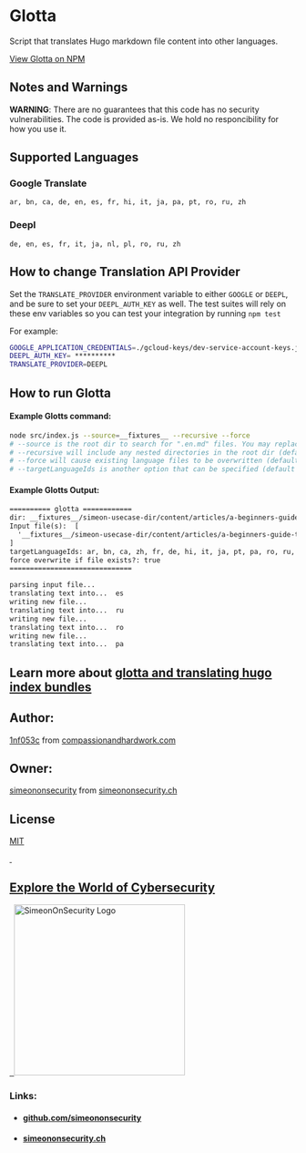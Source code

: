 # Glotta
Script that translates Hugo markdown file content into other languages.

[View Glotta on NPM](https://www.npmjs.com/package/glotta)

## Notes and Warnings
**WARNING**: There are no guarantees that this code has no security vulnerabilities. The code is provided as-is. We hold no responcibility for how you use it.

## Supported Languages

### Google Translate

`ar, bn, ca, de, en, es, fr, hi, it, ja, pa, pt, ro, ru, zh`

### Deepl

`de, en, es, fr, it, ja, nl, pl, ro, ru, zh`

## How to change Translation API Provider

Set the `TRANSLATE_PROVIDER` environment variable to either `GOOGLE` or `DEEPL`, and be sure to set your `DEEPL_AUTH_KEY` as well.
The test suites will rely on these env variables so you can test your integration by running `npm test`

For example:
```sh
GOOGLE_APPLICATION_CREDENTIALS=./gcloud-keys/dev-service-account-keys.json
DEEPL_AUTH_KEY= **********
TRANSLATE_PROVIDER=DEEPL
```

## How to run Glotta
#### Example Glotts command:

```sh
node src/index.js --source=__fixtures__ --recursive --force
# --source is the root dir to search for ".en.md" files. You may replace __fixtures__ with any other dir name.
# --recursive will include any nested directories in the root dir (default is false)
# --force will cause existing language files to be overwritten (default is to ignore existing language file)
# --targetLanguageIds is another option that can be specified (default target ids are: ar, bn, ca, zh, fr, de, hi, it, ja, pt, pa, ro, ru, es
```

#### Example Glotts Output:
```txt
========== glotta ============
dir: __fixtures__/simeon-usecase-dir/content/articles/a-beginners-guide-to-setting-up-a-secure-and-resilient-vpn-for-remote-workers
Input file(s):  [
  '__fixtures__/simeon-usecase-dir/content/articles/a-beginners-guide-to-setting-up-a-secure-and-resilient-vpn-for-remote-workers/index.en.md'
]
targetLanguageIds: ar, bn, ca, zh, fr, de, hi, it, ja, pt, pa, ro, ru, es
force overwrite if file exists?: true
==============================

parsing input file...
translating text into...  es
writing new file...
translating text into...  ru
writing new file...
translating text into...  ro
writing new file...
translating text into...  pa
```

## Learn more about [glotta and translating hugo index bundles](https://simeononsecurity.ch/other/glotta-streamlining-hugo-text-translation-for-global-reach/)

## Author:

[1nf053c](https://github.com/1nf053c) from [compassionandhardwork.com](https://compassionandhardwork.com)

## Owner:

[simeononsecurity](https://github.com/simeononsecurity) from [simeononsecurity.ch](https://simeononsecurity.ch)

## License

[MIT](https://github.com/simeononsecurity/glotta/blob/main/LICENSE)

<a href="https://simeononsecurity.ch" target="_blank" rel="noopener noreferrer">
  <h2>Explore the World of Cybersecurity</h2>
</a>
<a href="https://simeononsecurity.ch" target="_blank" rel="noopener noreferrer">
  <img src="https://simeononsecurity.ch/img/banner.png" alt="SimeonOnSecurity Logo" width="300" height="300">
</a>

### Links:
- #### [github.com/simeononsecurity](https://github.com/simeononsecurity)
- #### [simeononsecurity.ch](https://simeononsecurity.ch)

